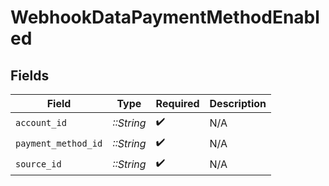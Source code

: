 # WebhookDataPaymentMethodEnabled


## Fields

| Field               | Type                | Required            | Description         |
| ------------------- | ------------------- | ------------------- | ------------------- |
| `account_id`        | *::String*          | :heavy_check_mark:  | N/A                 |
| `payment_method_id` | *::String*          | :heavy_check_mark:  | N/A                 |
| `source_id`         | *::String*          | :heavy_check_mark:  | N/A                 |
